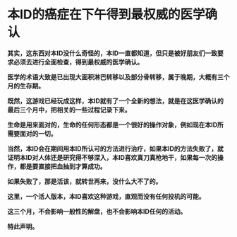 本ID的癌症在下午得到最权威的医学确认
====



**其实，这东西对本ID没什么奇怪的，本ID一直都知道，但只是被好朋友们一致要求必须去进行全面检查，得到最权威的医学确认。**

**医学的术语大致是已出现大面积淋巴转移以及部分骨转移，属于晚期，大概有三个月的生存期。**

**既然，这游戏已经玩成这样，本ID就有了一个全新的想法，就是在这医学确认的最后三个月中，把相关的一些过程记录下来。**

**生命是用来面对的，生命的任何形态都是一个很好的操作对象，例如现在本ID所需要面对的一切。**

**当然，本ID会在期间用本ID所认可的方法进行治疗，如果本ID的方法失败了，就证明本ID对人体还是研究得不够深入，本ID喜欢真刀真枪地干，如果每一次的操作，都是要直接把血抽到才算成功。**

**如果失败了，那是活该，就转世再来，没什么大不了的。**

**这里，一个活人版本，本ID喜欢这种游戏，直观而没有任何投机的可能。**

**这三个月，不会影响一般性的解盘，也不会影响本ID任何的活动。**

**特此声明。**
